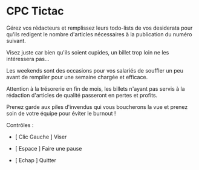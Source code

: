 # CPC Tictac

Gérez vos rédacteurs et remplissez leurs todo-lists de vos desiderata pour qu'ils redigent le nombre d'articles nécessaires à la publication du numéro suivant.

Visez juste car bien qu'ils soient cupides, un billet trop loin ne les intéressera pas...

Les weekends sont des occasions pour vos salariés de souffler un peu avant de rempiler pour une semaine chargée et efficace.

Attention à la trésorerie en fin de mois, les billets n'ayant pas servis à la rédaction d'articles de qualité passeront en pertes et profits.

Prenez garde aux piles d'invendus qui vous boucherons la vue et prenez soin de votre équipe pour éviter le burnout !

Contrôles :

- [ Clic Gauche ] Viser

- [ Espace ] Faire une pause

- [ Echap ] Quitter
